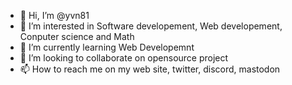 - 👋 Hi, I’m @yvn81
- 👀 I’m interested in Software developement, Web developement, Conputer science and Math  
- 🌱 I’m currently learning Web Developemnt 
- 💞️ I’m looking to collaborate on opensource project
- 📫 How to reach me on my web site, twitter, discord, mastodon 

<!---
yvn81/yvn81 is a ✨ special ✨ repository because its `README.md` (this file) appears on your GitHub profile.
You can click the Preview link to take a look at your changes.
--->
